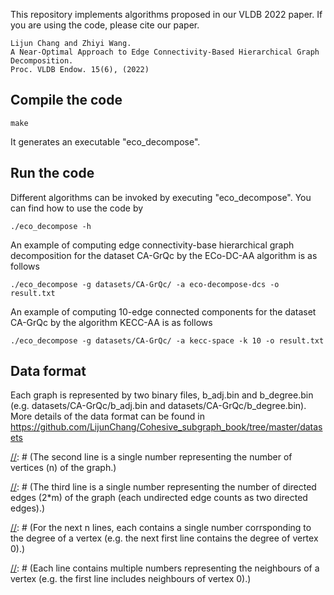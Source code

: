 This repository implements algorithms proposed in our VLDB 2022 paper. If you are using the code, please cite our paper.
```
Lijun Chang and Zhiyi Wang.
A Near-Optimal Approach to Edge Connectivity-Based Hierarchical Graph Decomposition.
Proc. VLDB Endow. 15(6), (2022)
```

## Compile the code

```
make
```
It generates an executable "eco_decompose".

## Run the code

Different algorithms can be invoked by executing "eco_decompose". You can find how to use the code by
```
./eco_decompose -h
```

An example of computing edge connectivity-base hierarchical graph decomposition for the dataset CA-GrQc by the ECo-DC-AA algorithm is as follows
```
./eco_decompose -g datasets/CA-GrQc/ -a eco-decompose-dcs -o result.txt
```

An example of computing 10-edge connected components for the dataset CA-GrQc by the algorithm KECC-AA is as follows
```
./eco_decompose -g datasets/CA-GrQc/ -a kecc-space -k 10 -o result.txt
```

## Data format
Each graph is represented by two binary files, b_adj.bin and b_degree.bin (e.g. datasets/CA-GrQc/b_adj.bin and datasets/CA-GrQc/b_degree.bin). More details of the data format can be found in https://github.com/LijunChang/Cohesive_subgraph_book/tree/master/datasets


[//]: # (In the b_degree.bin, the first line is a single number checking whether the size of unsigned int in bytes of the machine is consistent with the binary files.)

[//]: # (The second line is a single number representing the number of vertices (n) of the graph.)

[//]: # (The third line is a single number representing the number of directed edges (2*m) of the graph (each undirected edge counts as two directed edges).)

[//]: # (For the next n lines, each contains a single number corrsponding to the degree of a vertex (e.g. the next first line contains the degree of vertex 0).)

[//]: # (In the b_adj.bin, there are n lines in total.)

[//]: # (Each line contains multiple numbers representing the neighbours of a vertex (e.g. the first line includes neighbours of vertex 0).)

